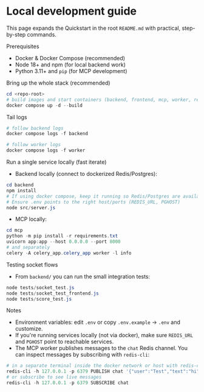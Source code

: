 # Local development guide

This page expands the Quickstart in the root `README.md` with practical, step-by-step commands.

Prerequisites

- Docker & Docker Compose (recommended)
- Node 18+ and npm (for local backend work)
- Python 3.11+ and `pip` (for MCP development)

Bring up the whole stack (recommended)

```powershell
cd <repo-root>
# build images and start containers (backend, frontend, mcp, worker, redis, postgres)
docker compose up -d --build
```

Tail logs

```powershell
# follow backend logs
docker compose logs -f backend

# follow worker logs
docker compose logs -f worker
```

Run a single service locally (fast iterate)

- Backend locally (connect to dockerized Redis/Postgres):

```powershell
cd backend
npm install
# If using docker compose, keep it running so Redis/Postgres are available
# Ensure .env points to the right host/ports (REDIS_URL, PGHOST)
node src/server.js
```

- MCP locally:

```powershell
cd mcp
python -m pip install -r requirements.txt
uvicorn app:app --host 0.0.0.0 --port 8000
# and separately
celery -A celery_app.celery_app worker -l info
```

Testing socket flows

- From `backend/` you can run the small integration tests:

```powershell
node tests/socket_test.js
node tests/socket_test_frontend.js
node tests/score_test.js
```

Notes

- Environment variables: edit `.env` or copy `.env.example` → `.env` and customize.
- If you're running services locally (not via docker), make sure `REDIS_URL` and `PGHOST` point to reachable services.
- The MCP worker publishes messages to the `chat` Redis channel. You can inspect messages by subscribing with `redis-cli`:

```powershell
# in a separate terminal inside the docker network or host with redis-cli
redis-cli -h 127.0.0.1 -p 6379 PUBLISH chat '{"user":"Test","text":"hi","room":"lobby","role":"user"}'
# or subscribe to see live messages
redis-cli -h 127.0.0.1 -p 6379 SUBSCRIBE chat
```
